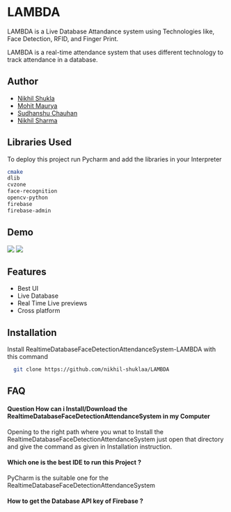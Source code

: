 # LAMBDA
LAMBDA is a Live Database Attandance system using Technologies like, Face Detection, RFID, and Finger Print. 

LAMBDA is a real-time attendance system that uses different technology to track attendance in a database. 



## Author

- [Nikhil Shukla](https://github.com/nikhil-shuklaa)
- [Mohit Maurya](https://github.com/Mohit138928)
- [Sudhanshu Chauhan](https://github.com/RockingChauhan)
- [Nikhil Sharma](https://github.com/nikhil-shuklaa)


## Libraries Used 

To deploy this project run Pycharm and add the libraries in your Interpreter

```bash
cmake
dlib
cvzone
face-recognition
opencv-python
firebase
firebase-admin
```


## Demo

<img src="/Resources/background.png">

<img src="/Resources/Demo%20-RealtimeDatabaseFaceDetectionAttendanceSystem-LAMBDA-.gif">



## Features

- Best UI
- Live Database
- Real Time Live previews 
- Cross platform


## Installation

Install RealtimeDatabaseFaceDetectionAttendanceSystem-LAMBDA with this command

```bash
  git clone https://github.com/nikhil-shuklaa/LAMBDA

```
    
## FAQ

#### Question How can i Install/Download the RealtimeDatabaseFaceDetectionAttendanceSystem in my Computer

Opening to the right path where you wnat to Install the RealtimeDatabaseFaceDetectionAttendanceSystem just open that directory and give the command as given in Installation instruction.

#### Which one is the best IDE to run this Project ?

PyCharm is the suitable one for the RealtimeDatabaseFaceDetectionAttendanceSystem

#### How to get the Database API key of Firebase ?


